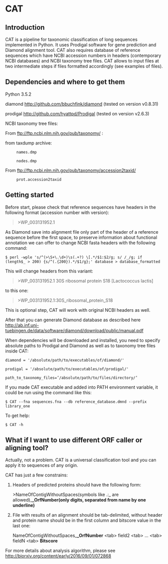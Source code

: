 # CAT

## Introduction

CAT is a pipeline for taxonomic classification of long sequences implemented in Python. It uses Prodigal software for gene prediction and Diamond alignment tool. CAT also requires database of reference sequences which have NCBI accession numbers in headers (contemporary NCBI databases) and NCBI taxonomy tree files. CAT allows to input files at two intermediate steps if files formatted accordingly (see examples of files).

## Dependencies and where to get them

Python 3.5.2

diamond	http://github.com/bbuchfink/diamond  (tested on version v0.8.31)

prodigal	http://github.com/hyattpd/Prodigal  (tested on version v2.6.3)

NCBI taxonomy tree files:

From ftp://ftp.ncbi.nlm.nih.gov/pub/taxonomy/ :

from taxdump archive:

 		 names.dmp 
	
 		 nodes.dmp
	
From ftp://ftp.ncbi.nlm.nih.gov/pub/taxonomy/accession2taxid/

 		 prot.accession2taxid

## Getting started

Before start, please check that reference sequences have headers in the following format (accession number with version):

>\>WP_003131952.1 <and anything else>

As Diamond save into alignment file only part of the header of a reference sequence before the first space, to preserve information about functional annotation we can offer to change NCBI fasta headers with the following command:

	$ perl -wple 's/^(>\S+\.\d+)\s(.+?) \[.*/$1:$2/g; s/ /_/g; if (length$_ > 200) {s/^(.{200}).*/$1/g};' database > database_formatted

This will change headers from this variant:

>\>WP_003131952.1 30S ribosomal protein S18 [Lactococcus lactis]

to this one:

>\>WP_003131952.1:30S_ribosomal_protein_S18

This is optional step, CAT will work with original NCBI headers as well.

After that you can generate Diamond database as described here http://ab.inf.uni-tuebingen.de/data/software/diamond/download/public/manual.pdf

When dependencies will be downloaded and installed, you need to specify absolute paths to Prodigal and Diamond as well as to taxonomy tree files inside CAT:

	diamond = '/absolute/path/to/executables/of/diamond/'

	prodigal = '/absolute/path/to/executables/of/prodigal/'

	path_to_taxonomy_files=’/absolute/path/to/files/directory/’

If you made CAT executable and added into PATH environment variable, it could be run using the command like this:

	$ CAT --fna sequences.fna --db reference_database.dmnd --prefix library_one

To get help:

	$ CAT -h

## What if I want to use different ORF caller or aligning tool?

Actually, not a problem. CAT is a universal classification tool and you can apply it to sequences of any origin.

CAT has just a few constrains:

1. Headers of predicted proteins should have the following form:

	 \>NameOfContigWithoutSpaces(symbols like .:_ are allowed)_**_OrfNumber(only digits, separated from name by one underline)**

2. File with results of an alignment should be tab-delimited, without header and protein name should be in the first column and bitscore value in the last one:

	NameOfContigWithoutSpaces_**_OrfNumber** \<tab\> field2 \<tab\> ... \<tab\> fieldN \<tab\> **Bitscore**


For more details about analysis algorithm, please see http://biorxiv.org/content/early/2016/09/01/072868


